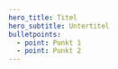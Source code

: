 ```yaml
---
hero_title: Titel
hero_subtitle: Untertitel
bulletpoints:
  - point: Punkt 1
  - point: Punkt 2
---
```

